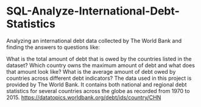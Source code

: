 # SQL-Analyze-International-Debt-Statistics

Analyzing an international debt data collected by The World Bank and finding the answers to questions like:

What is the total amount of debt that is owed by the countries listed in the dataset?
Which country owns the maximum amount of debt and what does that amount look like?
What is the average amount of debt owed by countries across different debt indicators?
The data used in this project is provided by The World Bank. It contains both national and regional debt statistics for several countries across the globe as recorded from 1970 to 2015. https://datatopics.worldbank.org/debt/ids/country/CHN

